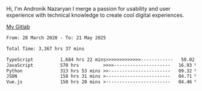 Hi, I'm Andronik Nazaryan
I merge a passion for usability and user experience with technical knowledge to create cool digital experiences.

[My Gitlab](https://gitlab.com/anridev24)

<!--START_SECTION:waka-->

```txt
From: 28 March 2020 - To: 21 May 2025

Total Time: 3,367 hrs 37 mins

TypeScript          1,684 hrs 22 mins>>>>>>>>>>>>>------------   50.02 %
JavaScript          570 hrs         >>>>---------------------   16.93 %
Python              313 hrs 53 mins >>-----------------------   09.32 %
JSON                158 hrs 31 mins >------------------------   04.71 %
Vue.js              150 hrs 20 mins >------------------------   04.46 %
```

<!--END_SECTION:waka-->
